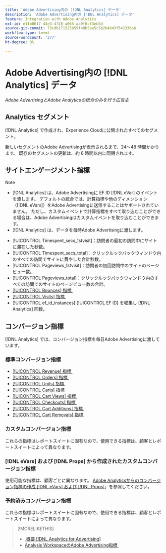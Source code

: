 ```yaml
---
title: 'Adobe Advertising内の [!DNL Analytics] データ'
description: 'Adobe Advertising内の [!DNL Analytics] データ'
feature: Integration with Adobe Analytics
exl-id: e11b0617-44e3-4f28-a065-aa9f6cf3eb5d
source-git-commit: 73cdb171523b55f48b5ae5c5b2b4843f542336a6
workflow-type: tm+mt
source-wordcount: '277'
ht-degree: 0%

---
```


# Adobe Advertising内の [!DNL Analytics] データ

*Adobe AdvertisingとAdobe Analyticsの統合のみを行う広告主*

## Analytics セグメント

[!DNL Analytics] で作成され、Experience Cloudに公開されたすべてのセグメント。

新しいセグメントのAdobe Advertisingが表示されるまで、24～48 時間かかります。 既存のセグメントの更新は、約 8 時間以内に同期されます。

<!-- I added "metric" to some of the links below, even though it looks redundant, because of syntax limitations: If you use [!DNL] or [!UICONTROL] as the sole text of a link (such as [[!UICONTROL Revenue]], the tag is included in the link text (such as "[!UICONTROL Revenue]") when it's published. -->

## サイトエンゲージメント指標

>[!NOTE]
>
>* [!DNL Analytics] は、Adobe Advertisingに EF ID [!DNL eVar] のイベントを渡します。  デフォルトの統合では、計算指標や他のディメンション（[!DNL eVars]）をAdobe Advertisingに送信することはサポートされていません。 ただし、カスタムイベントで計算指標をすべて取り込むことができる場合は、Adobe Advertisingはカスタムイベントを取り込むことができます。
>* [!DNL Analytics] は、データを毎時Adobe Advertisingに渡します。

* [!UICONTROL Timespent_secs_1stvisit]：訪問者の最初の訪問中にサイトに滞在した秒数。
* [!UICONTROL Timespent_secs_total]：クリックルックバックウィンドウ内のすべての訪問でサイトに費やした合計秒数。
* [!UICONTROL Pageviews_1stvisit]：訪問者の初回訪問中のサイトのページビュー数。
* [!UICONTROL Pageviews_total]：クリックルックバックウィンドウ内のすべての訪問でのサイトのページビュー数の合計。
* [[!UICONTROL Bounces] 指標 &#x200B;](https://experienceleague.adobe.com/docs/analytics/components/metrics/bounces.html?lang=ja)
* [[!UICONTROL Visits] 指標 &#x200B;](https://experienceleague.adobe.com/docs/analytics/components/metrics/visits.html?lang=ja)
* [!UICONTROL ef_id_instances]:[!UICONTROL EF ID] を収集し [!DNL Analytics] 回数。

## コンバージョン指標

[!DNL Analytics] では、コンバージョン指標を毎日Adobe Advertisingに渡しています。

### 標準コンバージョン指標

* [[!UICONTROL Revenue] 指標 &#x200B;](https://experienceleague.adobe.com/docs/analytics/components/metrics/revenue.html?lang=ja)
* [[!UICONTROL Orders] 指標 &#x200B;](https://experienceleague.adobe.com/docs/analytics/components/metrics/orders.html?lang=ja)
* [[!UICONTROL Units] 指標 &#x200B;](https://experienceleague.adobe.com/docs/analytics/components/metrics/units.html?lang=ja)
* [[!UICONTROL Carts] 指標 &#x200B;](https://experienceleague.adobe.com/docs/analytics/components/metrics/carts.html?lang=ja)
* [[!UICONTROL Cart Views] 指標 &#x200B;](https://experienceleague.adobe.com/docs/analytics/components/metrics/cart-views.html?lang=ja)
* [[!UICONTROL Checkouts] 指標 &#x200B;](https://experienceleague.adobe.com/docs/analytics/components/metrics/checkouts.html?lang=ja)
* [[!UICONTROL Cart Additions] 指標 &#x200B;](https://experienceleague.adobe.com/docs/analytics/components/metrics/cart-additions.html?lang=ja)
* [[!UICONTROL Cart Removals] 指標 &#x200B;](https://experienceleague.adobe.com/docs/analytics/components/metrics/cart-removals.html?lang=ja)

### カスタムコンバージョン指標

これらの指標はレポートスイートに固有なので、使用できる指標は、顧客とレポートスイートによって異なります。

### [!DNL eVars] および [!DNL Props] から作成されたカスタムコンバージョン指標

使用可能な指標は、顧客ごとに異なります。 [Adobe Analyticsからのコンバージョン指標の作成  [!DNL eVars]  および  [!DNL Props]](/help/integrations/analytics/conversion-metrics-from-evars.md)」を参照してください。

### 予約済みコンバージョン指標

これらの指標はレポートスイートに固有なので、使用できる指標は、顧客とレポートスイートによって異なります。

>[!MORELIKETHIS]
>
>* [&#x200B; 概要  [!DNL Analytics for Advertising]](overview.md)
>* [Analysis WorkspaceのAdobe Advertising指標 &#x200B;](/help/integrations/analytics/advertising-metrics-in-analytics.md)
